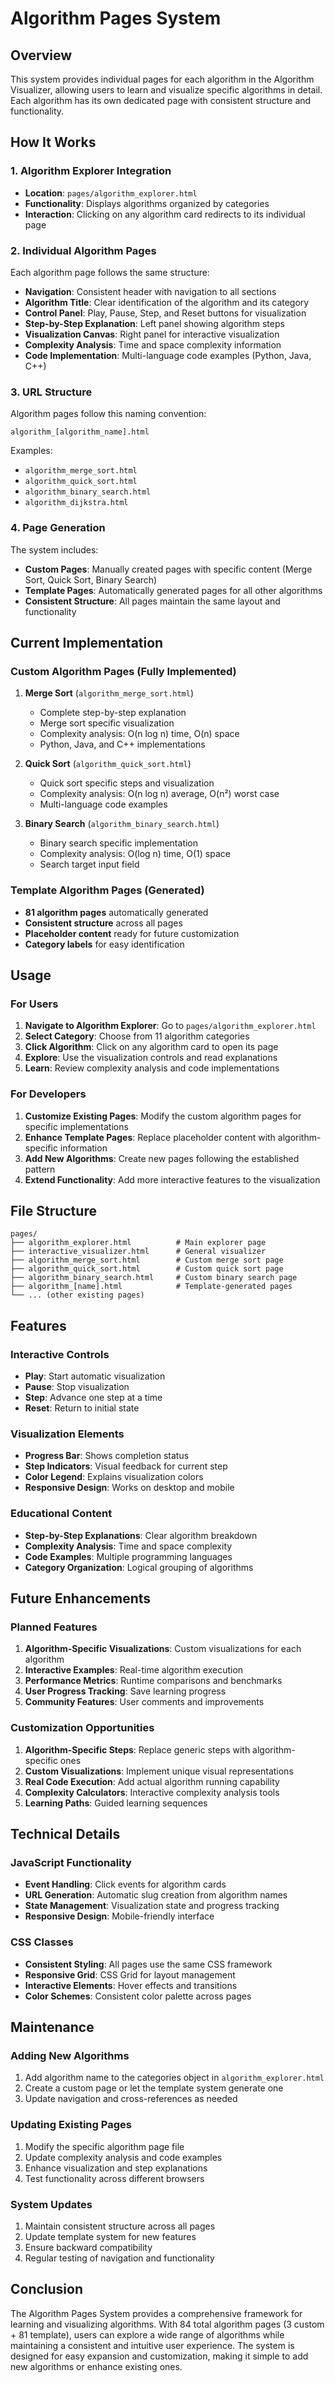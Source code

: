# Algorithm Pages System

## Overview

This system provides individual pages for each algorithm in the Algorithm Visualizer, allowing users to learn and visualize specific algorithms in detail. Each algorithm has its own dedicated page with consistent structure and functionality.

## How It Works

### 1. Algorithm Explorer Integration

- **Location**: `pages/algorithm_explorer.html`
- **Functionality**: Displays algorithms organized by categories
- **Interaction**: Clicking on any algorithm card redirects to its individual page

### 2. Individual Algorithm Pages

Each algorithm page follows the same structure:

- **Navigation**: Consistent header with navigation to all sections
- **Algorithm Title**: Clear identification of the algorithm and its category
- **Control Panel**: Play, Pause, Step, and Reset buttons for visualization
- **Step-by-Step Explanation**: Left panel showing algorithm steps
- **Visualization Canvas**: Right panel for interactive visualization
- **Complexity Analysis**: Time and space complexity information
- **Code Implementation**: Multi-language code examples (Python, Java, C++)

### 3. URL Structure

Algorithm pages follow this naming convention:
```
algorithm_[algorithm_name].html
```

Examples:
- `algorithm_merge_sort.html`
- `algorithm_quick_sort.html`
- `algorithm_binary_search.html`
- `algorithm_dijkstra.html`

### 4. Page Generation

The system includes:
- **Custom Pages**: Manually created pages with specific content (Merge Sort, Quick Sort, Binary Search)
- **Template Pages**: Automatically generated pages for all other algorithms
- **Consistent Structure**: All pages maintain the same layout and functionality

## Current Implementation

### Custom Algorithm Pages (Fully Implemented)

1. **Merge Sort** (`algorithm_merge_sort.html`)
   - Complete step-by-step explanation
   - Merge sort specific visualization
   - Complexity analysis: O(n log n) time, O(n) space
   - Python, Java, and C++ implementations

2. **Quick Sort** (`algorithm_quick_sort.html`)
   - Quick sort specific steps and visualization
   - Complexity analysis: O(n log n) average, O(n²) worst case
   - Multi-language code examples

3. **Binary Search** (`algorithm_binary_search.html`)
   - Binary search specific implementation
   - Complexity analysis: O(log n) time, O(1) space
   - Search target input field

### Template Algorithm Pages (Generated)

- **81 algorithm pages** automatically generated
- **Consistent structure** across all pages
- **Placeholder content** ready for future customization
- **Category labels** for easy identification

## Usage

### For Users

1. **Navigate to Algorithm Explorer**: Go to `pages/algorithm_explorer.html`
2. **Select Category**: Choose from 11 algorithm categories
3. **Click Algorithm**: Click on any algorithm card to open its page
4. **Explore**: Use the visualization controls and read explanations
5. **Learn**: Review complexity analysis and code implementations

### For Developers

1. **Customize Existing Pages**: Modify the custom algorithm pages for specific implementations
2. **Enhance Template Pages**: Replace placeholder content with algorithm-specific information
3. **Add New Algorithms**: Create new pages following the established pattern
4. **Extend Functionality**: Add more interactive features to the visualization

## File Structure

```
pages/
├── algorithm_explorer.html          # Main explorer page
├── interactive_visualizer.html      # General visualizer
├── algorithm_merge_sort.html        # Custom merge sort page
├── algorithm_quick_sort.html        # Custom quick sort page
├── algorithm_binary_search.html     # Custom binary search page
├── algorithm_[name].html            # Template-generated pages
└── ... (other existing pages)
```

## Features

### Interactive Controls
- **Play**: Start automatic visualization
- **Pause**: Stop visualization
- **Step**: Advance one step at a time
- **Reset**: Return to initial state

### Visualization Elements
- **Progress Bar**: Shows completion status
- **Step Indicators**: Visual feedback for current step
- **Color Legend**: Explains visualization colors
- **Responsive Design**: Works on desktop and mobile

### Educational Content
- **Step-by-Step Explanations**: Clear algorithm breakdown
- **Complexity Analysis**: Time and space complexity
- **Code Examples**: Multiple programming languages
- **Category Organization**: Logical grouping of algorithms

## Future Enhancements

### Planned Features
1. **Algorithm-Specific Visualizations**: Custom visualizations for each algorithm
2. **Interactive Examples**: Real-time algorithm execution
3. **Performance Metrics**: Runtime comparisons and benchmarks
4. **User Progress Tracking**: Save learning progress
5. **Community Features**: User comments and improvements

### Customization Opportunities
1. **Algorithm-Specific Steps**: Replace generic steps with algorithm-specific ones
2. **Custom Visualizations**: Implement unique visual representations
3. **Real Code Execution**: Add actual algorithm running capability
4. **Complexity Calculators**: Interactive complexity analysis tools
5. **Learning Paths**: Guided learning sequences

## Technical Details

### JavaScript Functionality
- **Event Handling**: Click events for algorithm cards
- **URL Generation**: Automatic slug creation from algorithm names
- **State Management**: Visualization state and progress tracking
- **Responsive Design**: Mobile-friendly interface

### CSS Classes
- **Consistent Styling**: All pages use the same CSS framework
- **Responsive Grid**: CSS Grid for layout management
- **Interactive Elements**: Hover effects and transitions
- **Color Schemes**: Consistent color palette across pages

## Maintenance

### Adding New Algorithms
1. Add algorithm name to the categories object in `algorithm_explorer.html`
2. Create a custom page or let the template system generate one
3. Update navigation and cross-references as needed

### Updating Existing Pages
1. Modify the specific algorithm page file
2. Update complexity analysis and code examples
3. Enhance visualization and step explanations
4. Test functionality across different browsers

### System Updates
1. Maintain consistent structure across all pages
2. Update template system for new features
3. Ensure backward compatibility
4. Regular testing of navigation and functionality

## Conclusion

The Algorithm Pages System provides a comprehensive framework for learning and visualizing algorithms. With 84 total algorithm pages (3 custom + 81 template), users can explore a wide range of algorithms while maintaining a consistent and intuitive user experience. The system is designed for easy expansion and customization, making it simple to add new algorithms or enhance existing ones.
